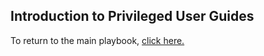 ## Introduction to Privileged User Guides

To return to the main playbook, <a href="http://maoconnor.github.io/ficam-playbook">click here.</a>
